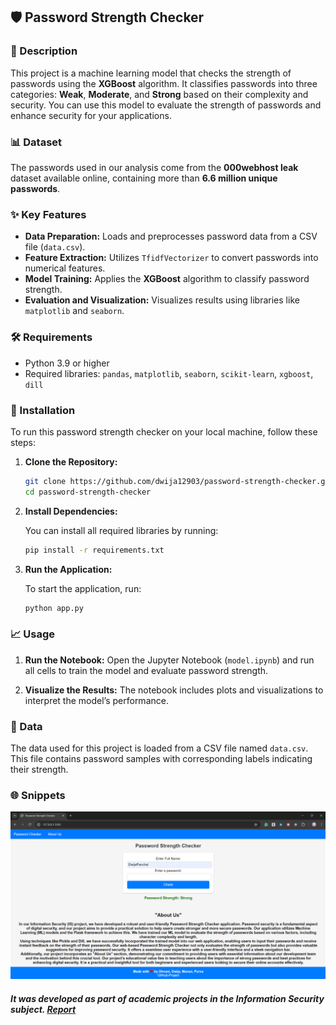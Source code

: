 ## 🛡️ Password Strength Checker

### 📜 Description

This project is a machine learning model that checks the strength of passwords using the **XGBoost** algorithm. It classifies passwords into three categories: **Weak**, **Moderate**, and **Strong** based on their complexity and security. You can use this model to evaluate the strength of passwords and enhance security for your applications.

### 📊 Dataset

The passwords used in our analysis come from the **000webhost leak** dataset available online, containing more than **6.6 million unique passwords**.

### ✨ Key Features

- **Data Preparation:** Loads and preprocesses password data from a CSV file (`data.csv`).
- **Feature Extraction:** Utilizes `TfidfVectorizer` to convert passwords into numerical features.
- **Model Training:** Applies the **XGBoost** algorithm to classify password strength.
- **Evaluation and Visualization:** Visualizes results using libraries like `matplotlib` and `seaborn`.

### 🛠️ Requirements

- Python 3.9 or higher
- Required libraries: `pandas`, `matplotlib`, `seaborn`, `scikit-learn`, `xgboost`, `dill`

### 🚀 Installation

To run this password strength checker on your local machine, follow these steps:

1. **Clone the Repository:**

   ```bash
   git clone https://github.com/dwija12903/password-strength-checker.git
   cd password-strength-checker
   ```

2. **Install Dependencies:**

   You can install all required libraries by running:

   ```bash
   pip install -r requirements.txt
   ```

3. **Run the Application:**

   To start the application, run:

   ```bash
   python app.py
   ```

### 📈 Usage

1. **Run the Notebook:**
   Open the Jupyter Notebook (`model.ipynb`) and run all cells to train the model and evaluate password strength.

2. **Visualize the Results:**
   The notebook includes plots and visualizations to interpret the model’s performance.

### 📁 Data

The data used for this project is loaded from a CSV file named `data.csv`. This file contains password samples with corresponding labels indicating their strength.

### 🌐 Snippets

![Password Strength Checker](image.png)

##### It was developed as part of academic projects in the Information Security subject. [Report](https://github.com/dwija12903/password-strength-checker/blob/main/Project_Report.pdf)

